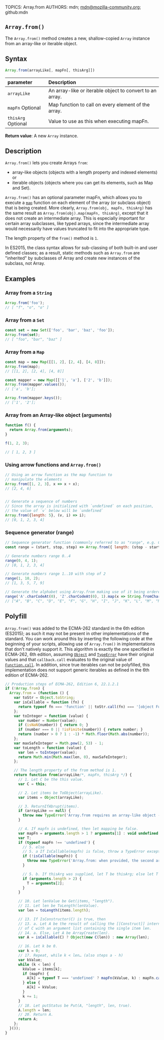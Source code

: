 TOPICS: Array.from
AUTHORS: mdn; mdn@mozilla-community.org; github:mdn

## `Array.from()`

The `Array.from()` method creates a new, shallow-copied `Array` instance from an array-like or
iterable object.

## Syntax

```javascript
Array.from(arrayLike[, mapFn[, thisArg]])
```

| parameter | Description |
| :-- | :-- |
| `arrayLike` | An array-like or iterable object to convert to an array. |
| `mapFn` Optional | Map function to call on every element of the array. |
| `thisArg` Optional | Value to use as this when executing mapFn. |

**Return value**: A new `Array` instance.

## Description

`Array.from()` lets you create Arrays `from`:

- array-like objects (objects with a length property and indexed elements) or
- iterable objects (objects where you can get its elements, such as Map and Set).

`Array.from()` has an optional parameter mapFn, which allows you to execute a [`map`](/en/webfrontend/Array.map)
function on each element of the array (or subclass object) that is being created. More clearly,
`Array.from(obj, mapFn, thisArg)` has the same result as `Array.from(obj).map(mapFn, thisArg)`,
except that it does not create an intermediate array. This is especially important for certain
array subclasses, like typed arrays, since the intermediate array would necessarily have values
truncated to fit into the appropriate type.

The length property of the `from()` method is `1`.

In ES2015, the class syntax allows for sub-classing of both built-in and user defined classes; as a
result, static methods such as `Array.from` are "inherited" by subclasses of Array and create new
instances of the subclass, not Array.

## Examples

### Array from a `String`

```javascript
Array.from('foo');
// [ "f", "o", "o" ]
```

### Array from a `Set`

```javascript
const set = new Set(['foo', 'bar', 'baz', 'foo']);
Array.from(set);
// [ "foo", "bar", "baz" ]
```

### Array from a `Map`

```javascript
const map = new Map([[1, 2], [2, 4], [4, 8]]);
Array.from(map);
// [[1, 2], [2, 4], [4, 8]]

const mapper = new Map([['1', 'a'], ['2', 'b']]);
Array.from(mapper.values());
// ['a', 'b'];

Array.from(mapper.keys());
// ['1', '2'];
```

### Array from an Array-like object (arguments)

```javascript
function f() {
  return Array.from(arguments);
}

f(1, 2, 3);

// [ 1, 2, 3 ]
```

### Using arrow functions and `Array.from()`

```javascript
// Using an arrow function as the map function to
// manipulate the elements
Array.from([1, 2, 3], x => x + x);
// [2, 4, 6]


// Generate a sequence of numbers
// Since the array is initialized with `undefined` on each position,
// the value of `v` below will be `undefined`
Array.from({length: 5}, (v, i) => i);
// [0, 1, 2, 3, 4]
```

### Sequence generator (range)

```javascript
// Sequence generator function (commonly referred to as "range", e.g. Clojure, PHP etc)
const range = (start, stop, step) => Array.from({ length: (stop - start) / step + 1}, (_, i) => start + (i * step));

// Generate numbers range 0..4
range(0, 4, 1);
// [0, 1, 2, 3, 4]

// Generate numbers range 1..10 with step of 2
range(1, 10, 2);
// [1, 3, 5, 7, 9]

// Generate the alphabet using Array.from making use of it being ordered as a sequence
range('A'.charCodeAt(0), 'Z'.charCodeAt(0), 1).map(x => String.fromCharCode(x));
// ["A", "B", "C", "D", "E", "F", "G", "H", "I", "J", "K", "L", "M", "N", "O", "P", "Q", "R", "S", "T", "U", "V", "W", "X", "Y", "Z"]
```

## Polyfill

`Array.from()` was added to the ECMA-262 standard in the 6th edition (ES2015); as such it may not be
present in other implementations of the standard. You can work around this by inserting the
following code at the beginning of your scripts, allowing use of `Array.from()` in implementations
that don't natively support it. This algorithm is exactly the one specified in ECMA-262,
6th edition, assuming [`Object`](/en/webfrontend/Object) and [`TypeError`](/en/webfrontend/TypeError)
have their original values and that `callback.call` evaluates to the original value of [`Function.call`](/en/webfrontend/Function.call).
In addition, since true iterables can not be polyfilled, this implementation does not support
generic iterables as defined in the 6th edition of ECMA-262.

```javascript
// Production steps of ECMA-262, Edition 6, 22.1.2.1
if (!Array.from) {
  Array.from = (function () {
    var toStr = Object.toString;
    var isCallable = function (fn) {
      return typeof fn === 'function' || toStr.call(fn) === '[object Function]';
    };
    var toInteger = function (value) {
      var number = Number(value);
      if (isNaN(number)) { return 0; }
      if (number === 0 || !isFinite(number)) { return number; }
      return (number > 0 ? 1 : -1) * Math.floor(Math.abs(number));
    };
    var maxSafeInteger = Math.pow(2, 53) - 1;
    var toLength = function (value) {
      var len = toInteger(value);
      return Math.min(Math.max(len, 0), maxSafeInteger);
    };

    // The length property of the from method is 1.
    return function from(arrayLike/*, mapFn, thisArg */) {
      // 1. Let C be the this value.
      var C = this;

      // 2. Let items be ToObject(arrayLike).
      var items = Object(arrayLike);

      // 3. ReturnIfAbrupt(items).
      if (arrayLike == null) {
        throw new TypeError('Array.from requires an array-like object - not null or undefined');
      }

      // 4. If mapfn is undefined, then let mapping be false.
      var mapFn = arguments.length > 1 ? arguments[1] : void undefined;
      var T;
      if (typeof mapFn !== 'undefined') {
        // 5. else
        // 5. a If IsCallable(mapfn) is false, throw a TypeError exception.
        if (!isCallable(mapFn)) {
          throw new TypeError('Array.from: when provided, the second argument must be a function');
        }

        // 5. b. If thisArg was supplied, let T be thisArg; else let T be undefined.
        if (arguments.length > 2) {
          T = arguments[2];
        }
      }

      // 10. Let lenValue be Get(items, "length").
      // 11. Let len be ToLength(lenValue).
      var len = toLength(items.length);

      // 13. If IsConstructor(C) is true, then
      // 13. a. Let A be the result of calling the [[Construct]] internal method
      // of C with an argument list containing the single item len.
      // 14. a. Else, Let A be ArrayCreate(len).
      var A = isCallable(C) ? Object(new C(len)) : new Array(len);

      // 16. Let k be 0.
      var k = 0;
      // 17. Repeat, while k < len… (also steps a - h)
      var kValue;
      while (k < len) {
        kValue = items[k];
        if (mapFn) {
          A[k] = typeof T === 'undefined' ? mapFn(kValue, k) : mapFn.call(T, kValue, k);
        } else {
          A[k] = kValue;
        }
        k += 1;
      }
      // 18. Let putStatus be Put(A, "length", len, true).
      A.length = len;
      // 20. Return A.
      return A;
    };
  }());
}
```
